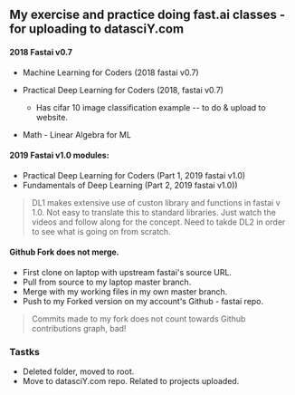 ## My exercise and practice doing fast.ai classes - for uploading to datasciY.com  

#### 2018 Fastai v0.7  

  * Machine Learning for Coders (2018 fastai v0.7)
  
  * Practical Deep Learning for Coders (2018, fastai v0.7)
    * Has cifar 10 image classification example -- to do & upload to website.
  * Math - Linear Algebra for ML 

#### 2019 Fastai v1.0 modules:

  * Practical Deep Learning for Coders (Part 1, 2019 fastai v1.0) 
  * Fundamentals of Deep Learning (Part 2, 2019 fastai v1.0))

>DL1 makes extensive use of custon library and functions in fastai v 1.0.  Not easy to translate this to standard libraries.  Just watch the videos and follow along for the concept.  Need to takde DL2 in order to see what is going on from scratch. 

#### Github Fork does not merge.  

 * First clone on laptop with upstream fastai's source URL.
 * Pull from source to my laptop master branch.
 * Merge with my working files in my own master branch.
 * Push to my Forked version on my account's Github - fastai repo.

>Commits made to my fork does not count towards Github contributions graph, bad!

### Tastks

 * Deleted folder, moved to root.
 * Move to datasciY.com repo.  Related to projects uploaded.
  
  



